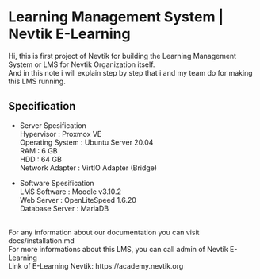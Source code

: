 # Learning Management System | Nevtik E-Learning
Hi, this is first project of Nevtik for building the Learning Management System or LMS for Nevtik Organization itself.<br/>
And in this note i will explain step by step that i and my team do for making this LMS running.

## Specification

- Server Spesification<br/>
Hypervisor          : Proxmox VE<br/>
Operating System    : Ubuntu Server 20.04<br/>
RAM                 : 6 GB<br/>
HDD                 : 64 GB<br/>
Network Adapter     : VirtIO Adapter (Bridge)<br/>

- Software Spesification<br/>
LMS Software        : Moodle v3.10.2<br/>
Web Server          : OpenLiteSpeed 1.6.20<br/>
Database Server     : MariaDB<br/>
<br/>
For any information about our documentation you can visit docs/installation.md <br/>
For more informations about this LMS, you can call admin of Nevtik E-Learning<br/>
Link of E-Learning Nevtik: https://academy.nevtik.org
